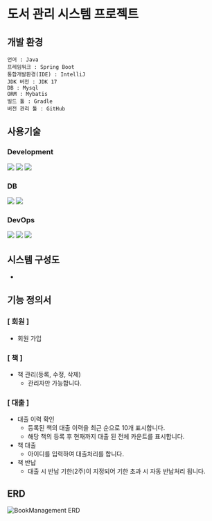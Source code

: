 # 도서 관리 시스템 프로젝트

## 개발 환경
```
언어 : Java
프레임워크 : Spring Boot
통합개발환경(IDE) : IntelliJ
JDK 버전 : JDK 17
DB : Mysql
ORM : Mybatis
빌드 툴 : Gradle
버전 관리 툴 : GitHub
```

## 사용기술
### Development
<img src="https://img.shields.io/badge/java-007396?style=for-the-badge&logo=Java&logoColor=white"> <img src="https://img.shields.io/badge/springboot-6DB33F?style=for-the-badge&logo=springboot&logoColor=white"> <img src="https://img.shields.io/badge/Mybatis-007DB8?style=for-the-badge&logo=spring jpa&logoColor=white">

### DB
<img src="https://img.shields.io/badge/mysql-4479A1?style=for-the-badge&logo=mysql&logoColor=white"> <img src="https://img.shields.io/badge/amazon s3-569A31?style=for-the-badge&logo=amazons3&logoColor=white">

### DevOps
<img src="https://img.shields.io/badge/amazon ec2-FF9900?style=for-the-badge&logo=mamazonec2&logoColor=white">  <img src="https://img.shields.io/badge/github actions-2088FF?style=for-the-badge&logo=githubactions&logoColor=white"> <img src="https://img.shields.io/badge/amazon s3-569A31?style=for-the-badge&logo=amazons3&logoColor=white">


## 시스템 구성도

-

## 기능 정의서
### [ 회원 ]
- 회원 가입

### [ 책 ]
- 책 관리(등록, 수정, 삭제)
  - 관리자만 가능합니다.

### [ 대출 ]
- 대출 이력 확인
  - 등록된 책의 대출 이력을 최근 순으로 10개 표시합니다.
  - 해당 책의 등록 후 현재까지 대출 된 전체 카운트를 표시합니다.
- 책 대출
  - 아이디를 입력하여 대출처리를 합니다.
- 책 반납
  - 대출 시 반납 기한(2주)이 지정되어 기한 초과 시 자동 반납처리 됩니다.


## ERD
![BookManagement ERD](https://github.com/woojkk/BookManagement/assets/122269418/e2e40e83-ad5a-462a-8b82-ed0f34bbd7dc)

